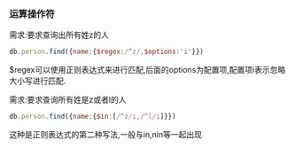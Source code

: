 ### 运算操作符

需求:要求查询出所有姓z的人

```javascript
db.person.find({name:{$regex:/^z/,$options:'i'}})
```

$regex可以使用正则表达式来进行匹配,后面的options为配置项,配置项i表示忽略大小写进行匹配.

需求:要求查询所有姓是z或者l的人

```javascript
db.person.find({name:{$in:[/^z/i,/^l/i]}})
```

这种是正则表达式的第二种写法,一般与in,nin等一起出现
